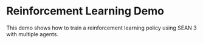 # Reinforcement Learning Demo

This demo shows how to train a reinforcement learning policy using SEAN 3 with multiple agents.